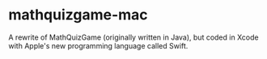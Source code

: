 mathquizgame-mac
================

A rewrite of MathQuizGame (originally written in Java), but coded in Xcode with Apple's new programming language called Swift.
